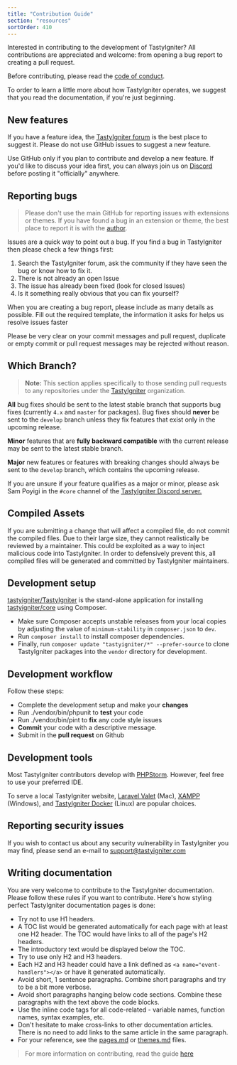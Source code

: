 ```yaml
---
title: "Contribution Guide"
section: "resources"
sortOrder: 410
---
```


Interested in contributing to the development of TastyIgniter? All contributions are appreciated and welcome: from
opening a bug report to creating a pull request.

Before contributing, please read the [code of conduct](code-of-conduct.md).

To order to learn a little more about how TastyIgniter operates, we suggest that you read the documentation, if you're
just beginning.

## New features

If you have a feature idea, the [TastyIgniter forum](https://forum.tastyigniter.com/) is the best place to suggest it. Please do not use GitHub issues to
suggest a new feature.

Use GitHub only if you plan to contribute and develop a new feature. If you'd like to discuss your idea first, you can
always join us on <a href="https://tastyigniter.com/discord" target="_blank">Discord</a> before posting it "officially"
anywhere.

## Reporting bugs

> Please don't use the main GitHub for reporting issues with extensions or themes. If you have found a bug in an extension or theme, the best place to report it is with the [author](https://tastyigniter.com/marketplace).

Issues are a quick way to point out a bug. If you find a bug in TastyIgniter then please check a few things first:

1. Search the TastyIgniter forum, ask the community if they have seen the bug or know how to fix it.
2. There is not already an open Issue
3. The issue has already been fixed (look for closed Issues)
4. Is it something really obvious that you can fix yourself?

When you are creating a bug report, please include as many details as possible. Fill out the required template, the information it asks for helps us resolve issues faster

Please be very clear on your commit messages and pull request, duplicate or empty commit or pull request messages may be
rejected without reason.

## Which Branch?

> **Note:** This section applies specifically to those sending pull requests to any repositories under the <a href="https://github.com/tastyigniter" target="_blank">TastyIgniter</a> organization.

**All** bug fixes should be sent to the latest stable branch that supports bug fixes (currently `4.x` and `master` for packages). Bug fixes
should **never** be sent to the `develop` branch unless they fix features that exist only in the upcoming release.

**Minor** features that are **fully backward compatible** with the current release may be sent to the latest stable
branch.

**Major** new features or features with breaking changes should always be sent to the `develop` branch, which contains
the upcoming release.

If you are unsure if your feature qualifies as a major or minor, please ask Sam Poyigi in the `#core` channel of
the [TastyIgniter Discord server.](https://tastyigniter.com/discord)

## Compiled Assets

If you are submitting a change that will affect a compiled file, do not commit the compiled files. Due to their large
size, they cannot realistically be reviewed by a maintainer. This could be exploited as a way to inject malicious code
into TastyIgniter. In order to defensively prevent this, all compiled files will be generated and committed by
TastyIgniter maintainers.

## Development setup

<a href="https://github.com/tastyigniter/TastyIgniter" target="_blank">tastyigniter/TastyIgniter</a> is the stand-alone
application for installing
<a href="https://github.com/tastyigniter/core" target="_blank">tastyigniter/core</a> using Composer.

- Make sure Composer accepts unstable releases from your local copies by adjusting the value of `minimum-stability`
in `composer.json` to `dev`.
- Run `composer install` to install composer dependencies.
- Finally, run `composer update "tastyigniter/*" --prefer-source` to clone TastyIgniter packages into the `vendor` directory for development.


## Development workflow

Follow these steps:

- Complete the development setup and make your **changes**
- Run ./vendor/bin/phpunit to **test** your code
- Run ./vendor/bin/pint to **fix** any code style issues
- **Commit** your code with a descriptive message.
- Submit in the **pull request** on Github

## Development tools

Most TastyIgniter contributors develop with <a href="https://www.jetbrains.com/phpstorm/download/" target="_blank">
PHPStorm</a>. However, feel free to use your preferred IDE.

To serve a local TastyIgniter website, <a href="https://laravel.com/docs/master/valet" target="_blank">Laravel
Valet</a> (Mac), <a href="https://www.apachefriends.org/index.html" target="_blank">XAMPP</a> (Windows),
and <a href="https://github.com/ThisIsQasim/TastyIgniter" target="_blank">TastyIgniter Docker</a> (Linux) are popular
choices.

## Reporting security issues

If you wish to contact us about any security vulnerability in TastyIgniter you may find, please send an e-mail to
support@tastyigniter.com

## Writing documentation

You are very welcome to contribute to the TastyIgniter documentation. Please follow these rules if you want to
contribute. Here's how styling perfect TastyIgniter documentation pages is done:

- Try not to use H1 headers.
- A TOC list would be generated automatically for each page with at least one H2 header. The TOC would have links to all
  of the page's H2 headers.
- The introductory text would be displayed below the TOC.
- Try to use only H2 and H3 headers.
- Each H2 and H3 header could have a link defined as `<a name="event-handlers"></a>` or have it generated automatically.
- Avoid short, 1 sentence paragraphs. Combine short paragraphs and try to be a bit more verbose.
- Avoid short paragraphs hanging below code sections. Combine these paragraphs with the text above the code blocks.
- Use the inline code tags for all code-related - variable names, function names, syntax examples, etc.
- Don't hesitate to make cross-links to other documentation articles. There is no need to add links to the same article
  in the same paragraph.
- For your reference, see the [pages.md](https://github.com/tastyigniter/docs/blob/master/customize/pages.md)
  or [themes.md](https://github.com/tastyigniter/docs/blob/master/customize/themes.md) files.

> For more information on contributing, read the guide <a href="https://github.com/tastyigniter/TastyIgniter/blob/master/CONTRIBUTING.md" target="_blank">here</a>
